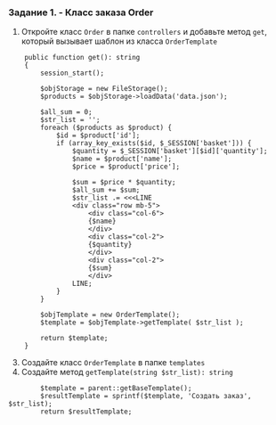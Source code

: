 ### Задание 1. - Класс заказа Order

1. Откройте класс `Order` в папке `controllers` и добавьте метод `get`, который вызывает шаблон из класса `OrderTemplate`
```
    public function get(): string
    {
        session_start();

        $objStorage = new FileStorage();
        $products = $objStorage->loadData('data.json');

        $all_sum = 0;
        $str_list = '';
        foreach ($products as $product) {
            $id = $product['id'];
            if (array_key_exists($id, $_SESSION['basket'])) {
                $quantity = $_SESSION['basket'][$id]['quantity'];
                $name = $product['name'];
                $price = $product['price'];

                $sum = $price * $quantity;
                $all_sum += $sum;
                $str_list .= <<<LINE
                <div class="row mb-5">
                    <div class="col-6">
                    {$name}
                    </div>
                    <div class="col-2">
                    {$quantity}
                    </div>
                    <div class="col-2">
                    {$sum}
                    </div>
                LINE;
            }
        }

        $objTemplate = new OrderTemplate();
        $template = $objTemplate->getTemplate( $str_list );

        return $template;
    }
```
3. Создайте класс `OrderTemplate` в папке `templates`
4. Создайте метод `getTemplate(string $str_list): string`
```
        $template = parent::getBaseTemplate();
        $resultTemplate = sprintf($template, 'Создать заказ', $str_list);
        return $resultTemplate;
```
